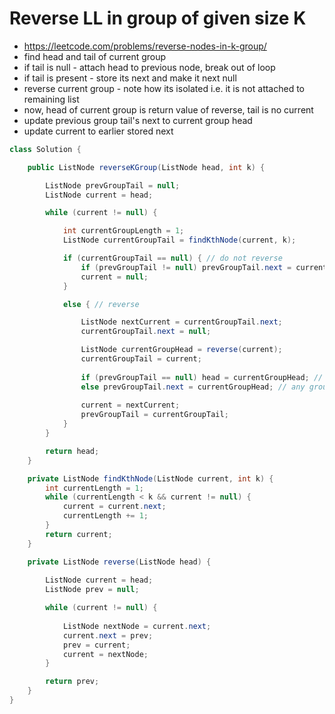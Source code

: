 # Reverse LL in group of given size K

- https://leetcode.com/problems/reverse-nodes-in-k-group/
- find head and tail of current group
- if tail is null - attach head to previous node, break out of loop
- if tail is present - store its next and make it next null
- reverse current group - note how its isolated i.e. it is not attached to remaining list
- now, head of current group is return value of reverse, tail is no current
- update previous group tail's next to current group head
- update current to earlier stored next

```java
class Solution {

    public ListNode reverseKGroup(ListNode head, int k) {

        ListNode prevGroupTail = null;
        ListNode current = head;

        while (current != null) {

            int currentGroupLength = 1;
            ListNode currentGroupTail = findKthNode(current, k);

            if (currentGroupTail == null) { // do not reverse
                if (prevGroupTail != null) prevGroupTail.next = current;
                current = null;
            }

            else { // reverse

                ListNode nextCurrent = currentGroupTail.next;
                currentGroupTail.next = null;

                ListNode currentGroupHead = reverse(current);
                currentGroupTail = current;
                
                if (prevGroupTail == null) head = currentGroupHead; // 1st group
                else prevGroupTail.next = currentGroupHead; // any group but 1st
                
                current = nextCurrent;
                prevGroupTail = currentGroupTail;
            }
        }

        return head;
    }

    private ListNode findKthNode(ListNode current, int k) {
        int currentLength = 1;
        while (currentLength < k && current != null) {
            current = current.next;
            currentLength += 1;
        }
        return current;
    }

    private ListNode reverse(ListNode head) {
        
        ListNode current = head;
        ListNode prev = null;

        while (current != null) {
            
            ListNode nextNode = current.next;
            current.next = prev;
            prev = current;
            current = nextNode;
        }

        return prev;
    }
}
```

